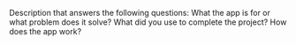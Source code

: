 Description that answers the following questions:
What the app is for or what problem does it solve?
What did you use to complete the project?
How does the app work?
